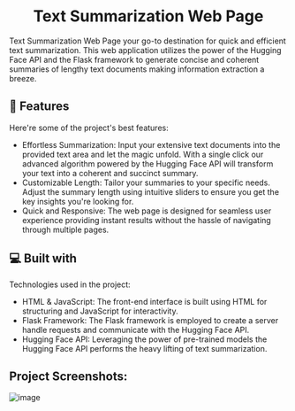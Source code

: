 <h1 align="center" id="title">Text Summarization Web Page</h1>

<p id="description">Text Summarization Web Page your go-to destination for quick and efficient text summarization. This web application utilizes the power of the Hugging Face API and the Flask framework to generate concise and coherent summaries of lengthy text documents making information extraction a breeze.</p>

  
  
<h2>🧐 Features</h2>

Here're some of the project's best features:

*   Effortless Summarization: Input your extensive text documents into the provided text area and let the magic unfold. With a single click our advanced algorithm powered by the Hugging Face API will transform your text into a coherent and succinct summary.
*   Customizable Length: Tailor your summaries to your specific needs. Adjust the summary length using intuitive sliders to ensure you get the key insights you're looking for.
*   Quick and Responsive: The web page is designed for seamless user experience providing instant results without the hassle of navigating through multiple pages.

  
  
<h2>💻 Built with</h2>

Technologies used in the project:

*   HTML & JavaScript: The front-end interface is built using HTML for structuring and JavaScript for interactivity.
*   Flask Framework: The Flask framework is employed to create a server handle requests and communicate with the Hugging Face API.
*   Hugging Face API: Leveraging the power of pre-trained models the Hugging Face API performs the heavy lifting of text summarization.

  <h2>Project Screenshots:</h2>

![image](https://github.com/rachit307/text-summarization/assets/92736530/1865e069-86bd-4c5b-baee-3fde8a3191ab)
